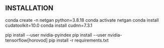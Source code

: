 ## INSTALLATION

conda create -n netgan python=3.8.18
conda activate netgan
conda install cudatoolkit=10.0
conda install cudnn=7.3.1

pip install --user nvidia-pyindex
pip install --user nvidia-tensorflow[horovod]
pip install -r requirements.txt


